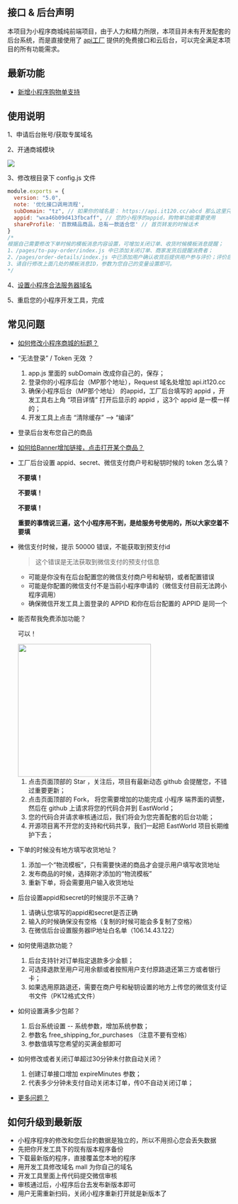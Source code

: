 
## 接口 & 后台声明
本项目为小程序商城纯前端项目，由于人力和精力所限，本项目并未有开发配套的后台系统，而是直接使用了 [api工厂](https://www.it120.cc/) 提供的免费接口和云后台，可以完全满足本项目的所有功能需求。

## 最新功能

- [新增小程序购物单支持](https://developers.weixin.qq.com/miniprogram/introduction/widget/order/quickstart/orderlist/import.html)

## 使用说明

1、申请后台账号/获取专属域名

2、开通商城模块

<img src="https://cdn.it120.cc/apifactory/2018/11/14/b61fe6ffb2460f7e4554758b394814f5.png">

3、修改根目录下  config.js 文件

```javascript
module.exports = {
  version: "5.0",
  note: '优化接口调用流程',
  subDomain: "tz", // 如果你的域名是： https://api.it120.cc/abcd 那么这里只要填写 abcd
  appid: "wxa46b09d413fbcaff", // 您的小程序的appid，购物单功能需要使用
  shareProfile: '百款精品商品，总有一款适合您' // 首页转发的时候话术
}
/*
根据自己需要修改下单时候的模板消息内容设置，可增加关闭订单、收货时候模板消息提醒；
1、/pages/to-pay-order/index.js 中已添加关闭订单、商家发货后提醒消费者；
2、/pages/order-details/index.js 中已添加用户确认收货后提供用户参与评价；评价后提醒消费者好评奖励积分已到账；
3、请自行修改上面几处的模板消息ID，参数为您自己的变量设置即可。  
*/
```

4、[设置小程序合法服务器域名](https://www.it120.cc/info/faq/10469)

5、重启您的小程序开发工具，完成


## 常见问题

- [如何修改小程序商城的标题？](https://www.it120.cc/info/wechat-app-mall/10478)

- “无法登录” / Token 无效 ？

  1. app.js 里面的 subDomain  改成你自己的，保存；
  2. 登录你的小程序后台（MP那个地址），Request 域名处增加 api.it120.cc
  3. 确保小程序后台（MP那个地址） 的appid，工厂后台填写的 appid ，开发工具右上角 “项目详情” 打开后显示的 appid ，这3个 appid 是一模一样的；
  4. 开发工具上点击 “清除缓存” —>  “编译”

- 登录后台发布您自己的商品

- [如何给Banner增加链接，点击打开某个商品？](https://www.it120.cc/info/wechat-app-mall/10477)

- 工厂后台设置 appid、secret、微信支付商户号和秘钥时候的 token 怎么填？

  **不要填！**

  **不要填！**

  **不要填！**

  **重要的事情说三遍，这个小程序用不到，是给服务号使用的，所以大家空着不要填**

- 微信支付时候，提示 50000 错误，不能获取到预支付id

  > 这个错误是无法获取到微信支付的预支付信息

  - 可能是你没有在后台配置您的微信支付商户号和秘钥，或者配置错误
  - 可能是你配置的微信支付不是当前小程序申请的（微信支付目前无法跨小程序调用）
  - 确保微信开发工具上面登录的 APPID 和你在后台配置的 APPID 是同一个

- 能否帮我免费添加功能？

  可以！

  <img src="https://cdn.it120.cc/apifactory/2017/07/29/18ae9b8aaedcd747fc5f1c3fa8bc0fe4.png" width="300px">

  1. 点击页面顶部的 Star ，关注后，项目有最新动态 github 会提醒您，不错过重要更新；
  2. 点击页面顶部的 Fork， 将您需要增加的功能完成 小程序 端界面的调整，然后在 github  上请求将您的代码合并到 EastWorld；
  3. 您的代码合并请求审核通过后，我们将会为您完善配套的后台功能；
  4. 开源项目离不开您的支持和代码共享，我们一起把 EastWorld 项目长期维护下去；

- 下单的时候没有地方填写收货地址？

  1. 添加一个“物流模板”，只有需要快递的商品才会提示用户填写收货地址
  2. 发布商品的时候，选择刚才添加的“物流模板”
  3. 重新下单，将会需要用户输入收货地址

- 后台设置appid和secret的时候提示不正确？

  1. 请确认您填写的appid和secret是否正确
  2. 输入的时候确保没有空格（复制的时候可能会多复制了空格）
  3. 在微信后台设置服务器IP地址白名单（106.14.43.122）

- 如何使用退款功能？

  1. 后台支持针对订单指定退款多少金额；
  2. 可选择退款至用户可用余额或者按照用户支付原路退还第三方或者银行卡；
  3. 如果选用原路退还，需要在商户号和秘钥设置的地方上传您的微信支付证书文件（PK12格式文件）

- 如何设置满多少包邮？

  1. 后台系统设置 -- 系统参数，增加系统参数；
  2. 参数名 free_shipping_for_purchases （注意不要有空格）
  3. 参数值填写您希望的买满金额即可

- 如何修改或者关闭订单超过30分钟未付款自动关闭？

  1. 创建订单接口增加 expireMinutes 参数；
  2. 代表多少分钟未支付自动关闭本订单，传0不自动关闭订单；

- [更多问题？](https://www.it120.cc/info/all)

## 如何升级到最新版

- 小程序程序的修改和您后台的数据是独立的，所以不用担心您会丢失数据
- 先把你开发工具下的现有版本程序备份
- 下载最新版的程序，直接覆盖您本地的程序
- 用开发工具修改域名 mall 为你自己的域名
- 开发工具里面上传代码提交微信审核
- 审核通过后，小程序后台去发布新版本即可
- 用户无需重新扫码，关闭小程序重新打开就是新版本了
